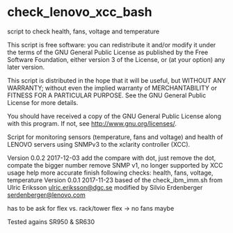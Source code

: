 # check_lenovo_xcc_bash
script to check health, fans, voltage and temperature

This script is free software: you can redistribute it and/or modify
it under the terms of the GNU General Public License as published by
the Free Software Foundation, either version 3 of the License, or
(at your option) any later version.

This script is distributed in the hope that it will be useful,
but WITHOUT ANY WARRANTY; without even the implied warranty of
MERCHANTABILITY or FITNESS FOR A PARTICULAR PURPOSE.  See the
GNU General Public License for more details.

You should have received a copy of the GNU General Public License
along with this program.  If not, see <http://www.gnu.org/licenses/>.

Script for monitoring sensors (temperature, fans and voltage) and
health of LENOVO servers using SNMPv3 to the xclarity controller (XCC).

Version 0.0.2 2017-12-03
add the compare with dot, just remove the dot, compate the bigger number
remove SNMP v1, no longer supported by XCC
usage help more accurate
finish following checks: health, fans, voltage, temperature
Version 0.0.1 2017-11-23
based of the check_ibm_imm.sh from
Ulric Eriksson <ulric.eriksson@dgc.se>
modified by Silvio Erdenberger <serdenberger@lenovo.com>


has to be ask for flex vs. rack/tower
flex -> no fans maybe

Tested agains SR950 & SR630
